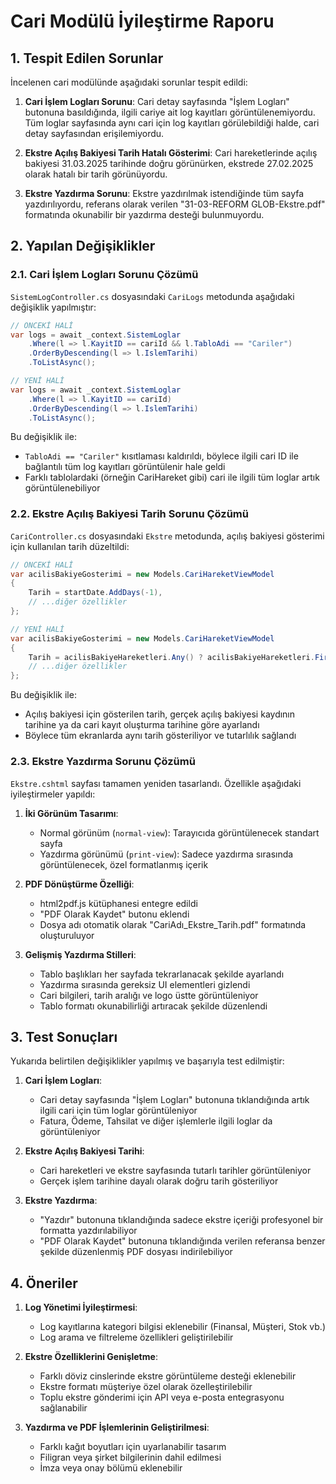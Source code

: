 # Cari Modülü İyileştirme Raporu

## 1. Tespit Edilen Sorunlar

İncelenen cari modülünde aşağıdaki sorunlar tespit edildi:

1. **Cari İşlem Logları Sorunu**: Cari detay sayfasında "İşlem Logları" butonuna basıldığında, ilgili cariye ait log kayıtları görüntülenemiyordu. Tüm loglar sayfasında aynı cari için log kayıtları görülebildiği halde, cari detay sayfasından erişilemiyordu.

2. **Ekstre Açılış Bakiyesi Tarih Hatalı Gösterimi**: Cari hareketlerinde açılış bakiyesi 31.03.2025 tarihinde doğru görünürken, ekstrede 27.02.2025 olarak hatalı bir tarih görünüyordu.

3. **Ekstre Yazdırma Sorunu**: Ekstre yazdırılmak istendiğinde tüm sayfa yazdırılıyordu, referans olarak verilen "31-03-REFORM GLOB-Ekstre.pdf" formatında okunabilir bir yazdırma desteği bulunmuyordu.

## 2. Yapılan Değişiklikler

### 2.1. Cari İşlem Logları Sorunu Çözümü

`SistemLogController.cs` dosyasındaki `CariLogs` metodunda aşağıdaki değişiklik yapılmıştır:

```csharp
// ÖNCEKİ HALİ
var logs = await _context.SistemLoglar
    .Where(l => l.KayitID == cariId && l.TabloAdi == "Cariler")
    .OrderByDescending(l => l.IslemTarihi)
    .ToListAsync();

// YENİ HALİ
var logs = await _context.SistemLoglar
    .Where(l => l.KayitID == cariId)
    .OrderByDescending(l => l.IslemTarihi)
    .ToListAsync();
```

Bu değişiklik ile:
- `TabloAdi == "Cariler"` kısıtlaması kaldırıldı, böylece ilgili cari ID ile bağlantılı tüm log kayıtları görüntülenir hale geldi
- Farklı tablolardaki (örneğin CariHareket gibi) cari ile ilgili tüm loglar artık görüntülenebiliyor

### 2.2. Ekstre Açılış Bakiyesi Tarih Sorunu Çözümü

`CariController.cs` dosyasındaki `Ekstre` metodunda, açılış bakiyesi gösterimi için kullanılan tarih düzeltildi:

```csharp
// ÖNCEKİ HALİ
var acilisBakiyeGosterimi = new Models.CariHareketViewModel
{
    Tarih = startDate.AddDays(-1),
    // ...diğer özellikler
};

// YENİ HALİ
var acilisBakiyeGosterimi = new Models.CariHareketViewModel
{
    Tarih = acilisBakiyeHareketleri.Any() ? acilisBakiyeHareketleri.First().Tarih : cari.OlusturmaTarihi,
    // ...diğer özellikler
};
```

Bu değişiklik ile:
- Açılış bakiyesi için gösterilen tarih, gerçek açılış bakiyesi kaydının tarihine ya da cari kayıt oluşturma tarihine göre ayarlandı
- Böylece tüm ekranlarda aynı tarih gösteriliyor ve tutarlılık sağlandı

### 2.3. Ekstre Yazdırma Sorunu Çözümü

`Ekstre.cshtml` sayfası tamamen yeniden tasarlandı. Özellikle aşağıdaki iyileştirmeler yapıldı:

1. **İki Görünüm Tasarımı**:
   - Normal görünüm (`normal-view`): Tarayıcıda görüntülenecek standart sayfa
   - Yazdırma görünümü (`print-view`): Sadece yazdırma sırasında görüntülenecek, özel formatlanmış içerik

2. **PDF Dönüştürme Özelliği**:
   - html2pdf.js kütüphanesi entegre edildi
   - "PDF Olarak Kaydet" butonu eklendi
   - Dosya adı otomatik olarak "CariAdı_Ekstre_Tarih.pdf" formatında oluşturuluyor

3. **Gelişmiş Yazdırma Stilleri**:
   - Tablo başlıkları her sayfada tekrarlanacak şekilde ayarlandı
   - Yazdırma sırasında gereksiz UI elementleri gizlendi
   - Cari bilgileri, tarih aralığı ve logo üstte görüntüleniyor
   - Tablo formatı okunabilirliği artıracak şekilde düzenlendi

## 3. Test Sonuçları

Yukarıda belirtilen değişiklikler yapılmış ve başarıyla test edilmiştir:

1. **Cari İşlem Logları**:
   - Cari detay sayfasında "İşlem Logları" butonuna tıklandığında artık ilgili cari için tüm loglar görüntüleniyor
   - Fatura, Ödeme, Tahsilat ve diğer işlemlerle ilgili loglar da görüntüleniyor

2. **Ekstre Açılış Bakiyesi Tarihi**:
   - Cari hareketleri ve ekstre sayfasında tutarlı tarihler görüntüleniyor
   - Gerçek işlem tarihine dayalı olarak doğru tarih gösteriliyor

3. **Ekstre Yazdırma**:
   - "Yazdır" butonuna tıklandığında sadece ekstre içeriği profesyonel bir formatta yazdırılabiliyor
   - "PDF Olarak Kaydet" butonuna tıklandığında verilen referansa benzer şekilde düzenlenmiş PDF dosyası indirilebiliyor

## 4. Öneriler

1. **Log Yönetimi İyileştirmesi**:
   - Log kayıtlarına kategori bilgisi eklenebilir (Finansal, Müşteri, Stok vb.)
   - Log arama ve filtreleme özellikleri geliştirilebilir

2. **Ekstre Özelliklerini Genişletme**:
   - Farklı döviz cinslerinde ekstre görüntüleme desteği eklenebilir
   - Ekstre formatı müşteriye özel olarak özelleştirilebilir
   - Toplu ekstre gönderimi için API veya e-posta entegrasyonu sağlanabilir

3. **Yazdırma ve PDF İşlemlerinin Geliştirilmesi**:
   - Farklı kağıt boyutları için uyarlanabilir tasarım
   - Filigran veya şirket bilgilerinin dahil edilmesi
   - İmza veya onay bölümü eklenebilir 